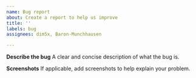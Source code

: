 ```yaml
---
name: Bug report
about: Create a report to help us improve
title: ''
labels: bug
assignees: dim5x, Baron-Munchhausen

---
```


**Describe the bug**
A clear and concise description of what the bug is.

**Screenshots**
If applicable, add screenshots to help explain your problem.
